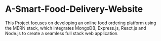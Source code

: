 # A-Smart-Food-Delivery-Website
This Project focuses on developing an online food ordering platform using the MERN stack, which integrates MongoDB, Express.js, React.js and Node.js to create a seamless full stack web application.
